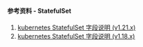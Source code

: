 #### 参考资料 - StatefulSet

1. [kubernetes StatefulSet 字段说明 (v1.21.x)](https://kubernetes.io/docs/reference/generated/kubernetes-api/v1.21/#statefulset-v1-apps)
2. [kubernetes StatefulSet 字段说明 (v1.18.x)](https://v1-18.docs.kubernetes.io/docs/reference/generated/kubernetes-api/v1.18/#statefulset-v1-apps)
